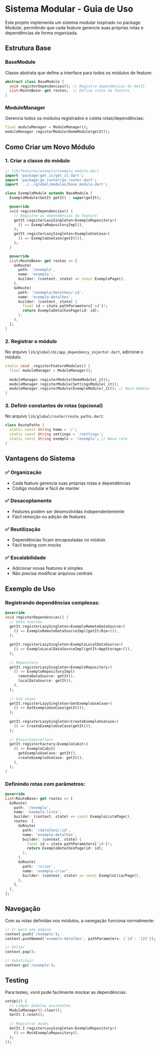 # Sistema Modular - Guia de Uso

Este projeto implementa um sistema modular inspirado no package Modular, permitindo que cada feature gerencie suas próprias rotas e dependências de forma organizada.

## Estrutura Base

### BaseModule
Classe abstrata que define a interface para todos os módulos de feature:

```dart
abstract class BaseModule {
  void registerDependencies(); // Registra dependências do GetIt
  List<RouteBase> get routes;  // Define rotas da feature
}
```

### ModuleManager
Gerencia todos os módulos registrados e coleta rotas/dependências:

```dart
final moduleManager = ModuleManager();
moduleManager.registerModule(HomeModule(getIt));
```

## Como Criar um Novo Módulo

### 1. Criar a classe do módulo

```dart
// lib/features/exemplo/exemplo_module.dart
import 'package:get_it/get_it.dart';
import 'package:go_router/go_router.dart';
import '../../global/modules/base_module.dart';

class ExemploModule extends BaseModule {
  ExemploModule(GetIt getIt) : super(getIt);

  @override
  void registerDependencies() {
    // Registre as dependências da feature
    getIt.registerLazySingleton<ExemploRepository>(
      () => ExemploRepositoryImpl(),
    );
    getIt.registerLazySingleton<ExemploUseCase>(
      () => ExemploUseCase(getIt()),
    );
  }

  @override
  List<RouteBase> get routes => [
    GoRoute(
      path: '/exemplo',
      name: 'exemplo',
      builder: (context, state) => const ExemploPage(),
    ),
    GoRoute(
      path: '/exemplo/detalhes/:id',
      name: 'exemplo-detalhes',
      builder: (context, state) {
        final id = state.pathParameters['id']!;
        return ExemploDetalhesPage(id: id);
      },
    ),
  ];
}
```

### 2. Registrar o módulo

No arquivo `lib/global/di/app_dependency_injector.dart`, adicione o módulo:

```dart
static void _registerFeatureModules() {
  final moduleManager = ModuleManager();
  
  moduleManager.registerModule(HomeModule(_it));
  moduleManager.registerModule(SettingsModule(_it));
  moduleManager.registerModule(ExemploModule(_it)); // Novo módulo
}
```

### 3. Definir constantes de rotas (opcional)

No arquivo `lib/global/router/route_paths.dart`:

```dart
class RoutePaths {
  static const String home = '/';
  static const String settings = '/settings';
  static const String exemplo = '/exemplo'; // Nova rota
}
```

## Vantagens do Sistema

### ✅ Organização
- Cada feature gerencia suas próprias rotas e dependências
- Código modular e fácil de manter

### ✅ Desacoplamento
- Features podem ser desenvolvidas independentemente
- Fácil remoção ou adição de features

### ✅ Reutilização
- Dependências ficam encapsuladas no módulo
- Fácil testing com mocks

### ✅ Escalabilidade
- Adicionar novas features é simples
- Não precisa modificar arquivos centrais

## Exemplo de Uso

### Registrando dependências complexas:

```dart
@override
void registerDependencies() {
  // Data sources
  getIt.registerLazySingleton<ExemploRemoteDataSource>(
    () => ExemploRemoteDataSourceImpl(getIt<Dio>()),
  );
  
  getIt.registerLazySingleton<ExemploLocalDataSource>(
    () => ExemploLocalDataSourceImpl(getIt<AppStorage>()),
  );
  
  // Repository
  getIt.registerLazySingleton<ExemploRepository>(
    () => ExemploRepositoryImpl(
      remoteDataSource: getIt(),
      localDataSource: getIt(),
    ),
  );
  
  // Use cases
  getIt.registerLazySingleton<GetExemploUseCase>(
    () => GetExemploUseCase(getIt()),
  );
  
  getIt.registerLazySingleton<CreateExemploUseCase>(
    () => CreateExemploUseCase(getIt()),
  );
  
  // Blocs/Controllers
  getIt.registerFactory<ExemploCubit>(
    () => ExemploCubit(
      getExemploUseCase: getIt(),
      createExemploUseCase: getIt(),
    ),
  );
}
```

### Definindo rotas com parâmetros:

```dart
@override
List<RouteBase> get routes => [
  GoRoute(
    path: '/exemplo',
    name: 'exemplo-lista',
    builder: (context, state) => const ExemploListaPage(),
    routes: [
      GoRoute(
        path: '/detalhes/:id',
        name: 'exemplo-detalhes',
        builder: (context, state) {
          final id = state.pathParameters['id']!;
          return ExemploDetalhesPage(id: id);
        },
      ),
      GoRoute(
        path: '/criar',
        name: 'exemplo-criar',
        builder: (context, state) => const ExemploCriarPage(),
      ),
    ],
  ),
];
```

## Navegação

Com as rotas definidas nos módulos, a navegação funciona normalmente:

```dart
// Ir para uma página
context.push('/exemplo');
context.pushNamed('exemplo-detalhes', pathParameters: {'id': '123'});

// Voltar
context.pop();

// Substituir
context.go('/exemplo');
```

## Testing

Para testes, você pode facilmente mockar as dependências:

```dart
setUp(() {
  // Limpar módulos existentes
  ModuleManager().clear();
  GetIt.I.reset();
  
  // Registrar mocks
  GetIt.I.registerLazySingleton<ExemploRepository>(
    () => MockExemploRepository(),
  );
});
```
